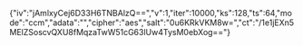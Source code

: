 {"iv":"jAmlxyCej6D33H6TNBAlzQ==","v":1,"iter":10000,"ks":128,"ts":64,"mode":"ccm","adata":"","cipher":"aes","salt":"0u6KRkVKM8w=","ct":"/1e1jEXn5MElZSoscvQXU8fMqzaTwW51cG63lUw4TysM0ebXog=="}
